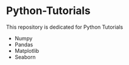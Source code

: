 # Python-Tutorials
This repository is dedicated for Python Tutorials
*   Numpy
*   Pandas
*   Matplotlib
*   Seaborn

